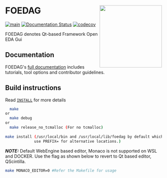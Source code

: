 # FOEDAG <img src="./docs/source/overview/figures/osfpga_logo.png" width="200" align="right">

[![main](https://github.com/os-fpga/FOEDAG/actions/workflows/main.yml/badge.svg)](https://github.com/os-fpga/FOEDAG/actions/workflows/main.yml)
[![Documentation Status](https://readthedocs.org/projects/foedag/badge/?version=latest)](https://foedag.readthedocs.io/en/latest/?badge=latest)
[![codecov](https://codecov.io/gh/os-fpga/FOEDAG/branch/main/graph/badge.svg?token=J3BBk1po4L)](https://codecov.io/gh/os-fpga/FOEDAG)

FOEDAG denotes Qt-based Framework Open EDA Gui

## Documentation

FOEDAG's [full documentation](https://foedag.readthedocs.io/en/latest/) includes tutorials, tool options and contributor guidelines.

## Build instructions

Read [`INSTALL`](INSTALL.md) for more details

```bash
  make
or
  make debug
or
  make release_no_tcmalloc (For no tcmalloc)
  
make install (/usr/local/bin and /usr/local/lib/foedag by default which requires sudo privilege,
             use PREFIX= for alternative locations.)
```
**_NOTE:_** Default WebEngine based editor, Monaco is not supported on WSL and DOCKER. Use the flag as shown below to revert to Qt based editor, QScintilla.
```bash
make MONACO_EDITOR=0 #Refer the Makefile for usage
```
